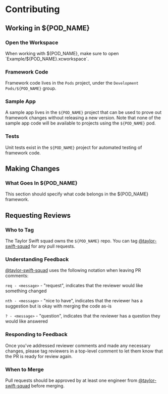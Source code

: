# Contributing

## Working in ${POD_NAME}
### Open the Workspace
When working with ${POD_NAME}, make sure to open `Example/${POD_NAME}.xcworkspace`.

### Framework Code
Framework code lives in the `Pods` project, under the `Development Pods/${POD_NAME}` group.

### Sample App
A sample app lives in the `${POD_NAME}` project that can be used to prove out framework changes without releasing a new version. Note that none of the sample app code will be available to projects using the `${POD_NAME}` pod.

### Tests
Unit tests exist in the `${POD_NAME}` project for automated testing of framework code.

## Making Changes
### What Goes In ${POD_NAME}
This section should specify what code belongs in the ${POD_NAME} framework.

## Requesting Reviews
### Who to Tag
The Taylor Swift squad owns the `${POD_NAME}` repo. You can tag [@taylor-swift-squad](https://github.com/orgs/ezcater/teams/taylor-swift-squad) for any pull requests.

### Understanding Feedback
[@taylor-swift-squad](https://github.com/orgs/ezcater/teams/taylor-swift-squad) uses the following notation when leaving PR comments:

`req - <message>` - "request", indicates that the reviewer would like something changed

`nth - <message>` - "nice to have", indicates that the reviewer has a suggestion but is okay with merging the code as-is

`? - <message>` - "question", indicates that the reviewer has a question they would like answered

### Responding to Feedback
Once you've addressed reviewer comments and made any necessary changes, please tag reviewers in a top-level comment to let them know that the PR is ready for review again.

### When to Merge
Pull requests should be approved by at least one engineer from [@taylor-swift-squad](https://github.com/orgs/ezcater/teams/taylor-swift-squad) before merging.
